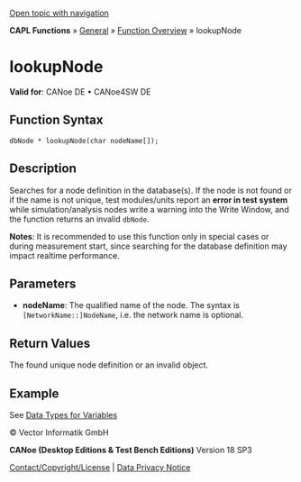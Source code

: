 [Open topic with navigation](../../../../../CANoeDEFamily.htm#Topics/CAPLFunctions/Other/Functions/CAPLfunctionlookupNode.md)

**CAPL Functions** » [General](../CAPLGeneralStartPage.md) » [Function Overview](../CAPLfunctionsGeneralOverview.md) » lookupNode

# lookupNode

**Valid for**: CANoe DE • CANoe4SW DE

## Function Syntax

```plaintext
dbNode * lookupNode(char nodeName[]);
```

## Description

Searches for a node definition in the database(s). If the node is not found or if the name is not unique, test modules/units report an **error in test system** while simulation/analysis nodes write a warning into the Write Window, and the function returns an invalid `dbNode`.

**Notes**: It is recommended to use this function only in special cases or during measurement start, since searching for the database definition may impact realtime performance.

## Parameters

- **nodeName**: The qualified name of the node. The syntax is `[NetworkName::]NodeName`, i.e. the network name is optional.

## Return Values

The found unique node definition or an invalid object.

## Example

See [Data Types for Variables](../../../Shared/CAPL/General/DataTypesForVariables.md#Database)

© Vector Informatik GmbH

**CANoe (Desktop Editions & Test Bench Editions)** Version 18 SP3

[Contact/Copyright/License](../../../Shared/ContactCopyrightLicense.md) | [Data Privacy Notice](https://www.vector.com/int/en/company/get-info/privacy-policy/)